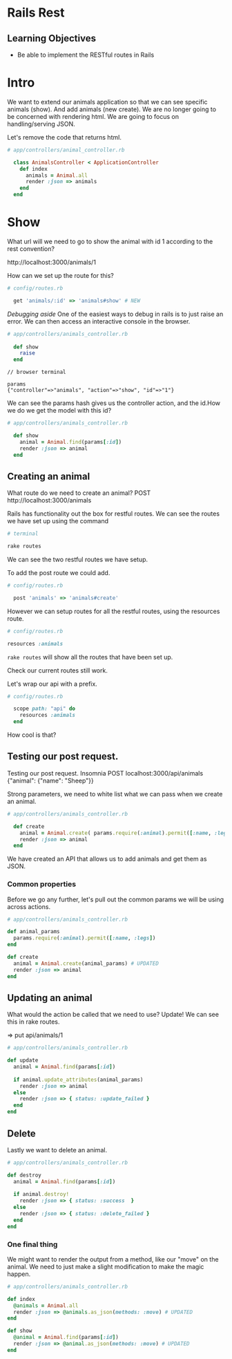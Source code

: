# Rails Rest

## Learning Objectives
 - Be able to implement the RESTful routes in Rails

# Intro
  We want to extend our animals application so that we can see specific animals (show).  And add animals (new create).  We are no longer going to be concerned with rendering html. We are going to focus on handling/serving JSON. 

  Let's remove the code that returns html.

```ruby
# app/controllers/animal_controller.rb

  class AnimalsController < ApplicationController
    def index
      animals = Animal.all
      render :json => animals
    end
  end
```

# Show

What url will we need to go to show the animal with id 1 according to the rest convention?

http://localhost:3000/animals/1

How can we set up the route for this?
    
```ruby
# config/routes.rb

  get 'animals/:id' => 'animals#show' # NEW
```

*Debugging aside*
One of the easiest ways to debug in rails is to just raise an error.  We can then access an interactive console in the browser.
  
```ruby
# app/controllers/animals_controller.rb
  
  def show
    raise
  end
```
  
```
// browser terminal

params
{"controller"=>"animals", "action"=>"show", "id"=>"1"}
```

We can see the params hash gives us the controller action, and the id.How we do we get the model with this id?

```ruby
# app/controllers/animals_controller.rb

  def show
    animal = Animal.find(params[:id])
    render :json => animal
  end
```

## Creating an animal

What route do we need to create an animal?
POST http://localhost:3000/animals

Rails has functionality out the box for restful routes. We can see the routes we have set up using the command

```bash
# terminal

rake routes
```

We can see the two restful routes we have setup.

To add the post route we could add.

```ruby
# config/routes.rb

  post 'animals' => 'animals#create'
```

However we can setup routes for all the restful routes, using the resources route.

```ruby
# config/routes.rb

resources :animals
```

```rake routes``` will show all the routes that have been set up.

Check our current routes still work.

Let's wrap our api with a prefix.

```ruby
# config/routes.rb

  scope path: "api" do
    resources :animals
  end
```

How cool is that?

## Testing our post request.
  Testing our post request. Insomnia
  POST localhost:3000/api/animals {"animal": {"name": "Sheep"}}

  Strong parameters, we need to white list what we can pass when we create an animal.
  
```ruby
# app/controllers/animals_controller.rb

  def create
    animal = Animal.create( params.require(:animal).permit([:name, :legs]) )
    render :json => animal
  end
```

We have created an API that allows us to add animals and get them as JSON.

### Common properties

Before we go any further, let's pull out the common params we will be using across actions.

```ruby
# app/controllers/animals_controller.rb

def animal_params
  params.require(:animal).permit([:name, :legs])
end

def create
  animal = Animal.create(animal_params) # UPDATED
  render :json => animal
end
```

## Updating an animal

What would the action be called that we need to use? Update! We can see this in rake routes.

=> put api/animals/1

```ruby
# app/controllers/animals_controller.rb

def update
  animal = Animal.find(params[:id])
  
  if animal.update_attributes(animal_params)
    render :json => animal
  else
    render :json => { status: :update_failed }
  end
end
```

## Delete

Lastly we want to delete an animal.

```ruby
# app/controllers/animals_controller.rb

def destroy
  animal = Animal.find(params[:id])
  
  if animal.destroy!
    render :json => { status: :success  }
  else
    render :json => { status: :delete_failed }
  end
end

```

### One final thing

We might want to render the output from a method, like our "move" on the animal. We need to just make a slight modification to make the magic happen.

```ruby
# app/controllers/animals_controller.rb

def index
  @animals = Animal.all
  render :json => @animals.as_json(methods: :move) # UPDATED
end

def show
  @animal = Animal.find(params[:id])
  render :json => @animal.as_json(methods: :move) # UPDATED
end
```
